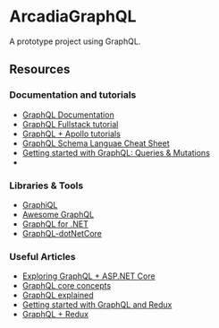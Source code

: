 # ArcadiaGraphQL
A prototype project using GraphQL.

## Resources

### Documentation and tutorials

* [GraphQL Documentation](http://graphql.org/learn/)
* [GraphQL Fullstack tutorial](https://www.howtographql.com)
* [GraphQL + Apollo tutorials](https://www.howtographql.com/react-apollo/0-introduction/)
* [GraphQL Schema Languae Cheat Sheet](https://github.com/sogko/graphql-schema-language-cheat-sheet#graphql-schema-language-cheat-sheet)
* [Getting started with GraphQL: Queries & Mutations](https://building.buildkite.com/tutorial-getting-started-with-graphql-queries-and-mutations-11211dfe5d64)
* 
### Libraries & Tools

* [GraphiQL](https://github.com/graphql/graphiql)
* [Awesome GraphQL](https://github.com/chentsulin/awesome-graphql)
* [GraphQL for .NET](https://github.com/graphql-dotnet/graphql-dotnet/tree/63d758ba38cc02450b8cb75a4f41f4c67ae01634)
* [GraphQL-dotNetCore](https://github.com/mkmarek/graphql-dotnetcore)


### Useful Articles
* [Exploring GraphQL + ASP.NET Core](http://asp.net-hacker.rocks/2017/05/29/graphql-and-aspnetcore.html)
* [GraphQL core concepts](https://dev-blog.apollodata.com/the-concepts-of-graphql-bc68bd819be3)
* [GraphQL explained](https://dev-blog.apollodata.com/graphql-explained-5844742f195e)
* [Getting started with GraphQL and Redux](https://medium.com/@childsmaidment/getting-started-with-redux-and-graphql-8384b3b25c56)
* [GraphQL + Redux](https://medium.com/react-weekly/implementing-graphql-in-your-redux-app-dad7acf39e1b)
